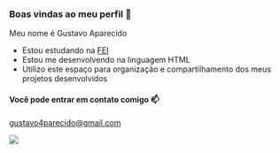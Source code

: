 ### Boas vindas ao meu perfil 🖤

Meu nome é Gustavo Aparecido

- Estou estudando na [FEI](http://fei.edu.br)
- Estou me desenvolvendo na linguagem HTML
- Utilizo este espaço para organização e compartilhamento dos meus projetos desenvolvidos

#### Você pode entrar em contato comigo 📫

gustavo4parecido@gmail.com


![](https://media1.tenor.com/m/RH3V3EhZXtEAAAAd/aespa-karina.gif)
